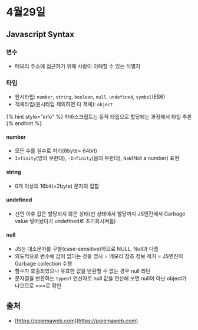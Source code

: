 # 4월29일

## Javascript Syntax



### 변수

* 메모리 주소에 접근하기 위해 사람이 이해할 수 있는 식별자



### 타입

* 원시타입: `number`, `string`, `boolean`, `null`, `undefined`, `symbol`(ES6)
* 객체타입(원시타입 제외하면 다 객체): `object`



{% hint style="info" %}
자바스크립트는 동적 타입으로 할당되는 과정에서 타입 추론
{% endhint %}



#### number

* 모든 수를 실수로 처리(8byte= 64bit)
* `Infinity`(양의 무한대), `-Infinity`(음의 무한대), `NaN`(Not a number) 표현



#### string

* 0개 이상의 16bit(=2byte) 문자의 집합



#### undefined

* 선언 이후 값은 할당되지 않은 상태(빈 상태에서 할당까지 JS엔진에서 Garbage value 넣어놨다가 undefined로 초기화시켜둠)



#### null

* JS는 대소문자를 구별(case-sensitive)하므로 NULL, Null과 다름
* 의도적으로 변수에 값이 없다는 것을 명시 = 메모리 참조 정보 제거 = JS엔진이 Garbage collection 수행
* 함수가 호출되었으나 유효한 값을 반환할 수 없는 경우 null 리턴
* &#x20;문자열을 반환하는 `typeof` 연산자로 null 값을 연산해 보면 null이 아닌 object가 나오므로 ===로 확인



## 출처

* [https://poiemaweb.com](https://poiemaweb.com)


